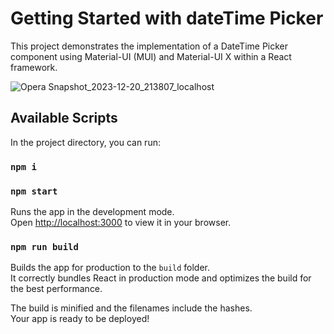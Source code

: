 # Getting Started with dateTime Picker

This project demonstrates the implementation of a DateTime Picker component using Material-UI (MUI) and Material-UI X within a React framework.

![Opera Snapshot_2023-12-20_213807_localhost](https://github.com/myraAnna/dateTime/assets/86984336/16b76931-651a-4cfc-bd79-cce3cb41997c)

## Available Scripts

In the project directory, you can run:
### `npm i`
### `npm start`

Runs the app in the development mode.\
Open [http://localhost:3000](http://localhost:3000) to view it in your browser.

### `npm run build`

Builds the app for production to the `build` folder.\
It correctly bundles React in production mode and optimizes the build for the best performance.

The build is minified and the filenames include the hashes.\
Your app is ready to be deployed!


